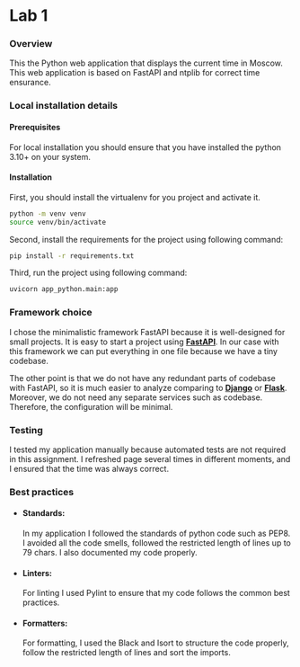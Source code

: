 # Lab 1
### Overview
This the Python web application that displays the current time in Moscow. This web application is based on FastAPI 
and ntplib for correct time ensurance.
### Local installation details
#### Prerequisites
For local installation you should ensure that you have installed the python 3.10+ on your system.
#### Installation
First, you should install the virtualenv for you project and activate it.
```bash
python -m venv venv
source venv/bin/activate
```
Second, install the requirements for the project using following command:
```bash
pip install -r requirements.txt
```
Third, run the project using following command:
```bash
uvicorn app_python.main:app
```


### Framework choice

I chose the minimalistic framework FastAPI because it is well-designed for small projects. It is easy to start a project
using [**FastAPI**](https://fastapi.tiangolo.com/). In our case with this framework we can put everything in one file
because we have a tiny codebase.

The other point is that we do not have any redundant parts of codebase with FastAPI, so it is much easier to analyze
comparing to **[Django](https://www.djangoproject.com/)** or **[Flask](https://flask.palletsprojects.com/en/3.0.x/)**.
Moreover, we do not need any separate services such as codebase. Therefore, the
configuration will be minimal.

### Testing

I tested my application manually because automated tests are not required in this assignment.
I refreshed page several times in different moments, and I ensured that the time was always correct.

### Best practices

* #### Standards:
  In my application I followed the standards of python code such as PEP8. I avoided all the code smells, followed the
  restricted length of lines up to 79 chars. I also documented my code properly.
* #### Linters:
  For linting I used Pylint to ensure that my code follows the common best practices.
* #### Formatters:
  For formatting, I used the Black and Isort to structure the code properly, follow the restricted length of lines and
  sort the imports.